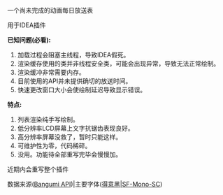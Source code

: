 

一个尚未完成的动画每日放送表

用于IDEA插件

**已知问题(必看):**

1. 加载过程会阻塞主线程，导致IDEA假死。
2. 渲染缓存使用的类并非线程安全类，可能会出现异常，导致无法正常绘制。
3. 渲染缓冲非常需要内存。
4. 目前使用的API并未提供确切的放送时间。
5. 快速更改窗口大小会使绘制延迟导致显示错误。

**特点:**

1. 列表渲染纯手写绘制。
2. 低分辨率LCD屏幕上文字抗锯齿表现良好。
3. 高分辨率屏幕没救了，暂时只能这样。
4. 可维护性为零，代码稀碎。
5. 没用。功能待全部重写完毕会慢慢加。

近期内会重写整个插件

数据来源([Bangumi API](https://github.com/bangumi/api))|主要字体([得意黑](https://github.com/atelier-anchor/smiley-sans)|[SF-Mono-SC](https://github.com/soytony/SF-Mono-SC))